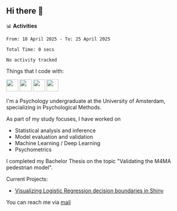 ## Hi there 👋

📊 **Activities**
<!--START_SECTION:waka-->

```txt, python, markdown
From: 18 April 2025 - To: 25 April 2025

Total Time: 0 secs

No activity tracked
```

<!--END_SECTION:waka-->

Things that I code with:
<p>
  <img height="32" width="32" src="https://cdn.simpleicons.org/python/white"/>
  <img height="32" width="32" src="https://cdn.simpleicons.org/R/white"/>
  <img height="32" width="32" src="https://cdn.simpleicons.org/vim/white"/>
  <img height="32" width="32" src="https://cdn.simpleicons.org/linux/white"/>
</p>

I'm a Psychology undergraduate at the University of Amsterdam, specializing in Psychological Methods.

As part of my study focuses, I have worked on
- Statistical analysis and inference
- Model evaluation and validation
- Machine Learning / Deep Learning
- Psychometrics

I completed my Bachelor Thesis on the topic "Validating the M4MA pedestrian model".

Current Projects:
- [Visualizing Logistic Regression decision boundaries in Shiny](https://github.com/coopa33/Logistic-Regression-Boundary-Visualizer)

You can reach me via [mail](dan.yu.h97@gmail.com) 




<!--
**coopa33/coopa33** is a ✨ _special_ ✨ repository because its `README.md` (this file) appears on your GitHub profile.

Here are some ideas to get you started:

- 🔭 I’m currently working on ...
- 🌱 I’m currently learning ...
- 👯 I’m looking to collaborate on ...
- 🤔 I’m looking for help with ...
- 💬 Ask me about ...
- 📫 How to reach me: ...
- 😄 Pronouns: ...
- ⚡ Fun fact: ...
-->
